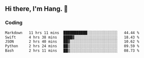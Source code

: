 ## Hi there, I'm Hang. 👋

### Coding

<!--START_SECTION:waka-->

```txt
Markdown   11 hrs 11 mins  ███████████░░░░░░░░░░░░░░   44.44 %
Swift      4 hrs 38 mins   ████▓░░░░░░░░░░░░░░░░░░░░   18.43 %
JSON       2 hrs 40 mins   ██▓░░░░░░░░░░░░░░░░░░░░░░   10.62 %
Python     2 hrs 24 mins   ██▒░░░░░░░░░░░░░░░░░░░░░░   09.59 %
Bash       2 hrs 11 mins   ██▒░░░░░░░░░░░░░░░░░░░░░░   08.73 %
```

<!--END_SECTION:waka-->
